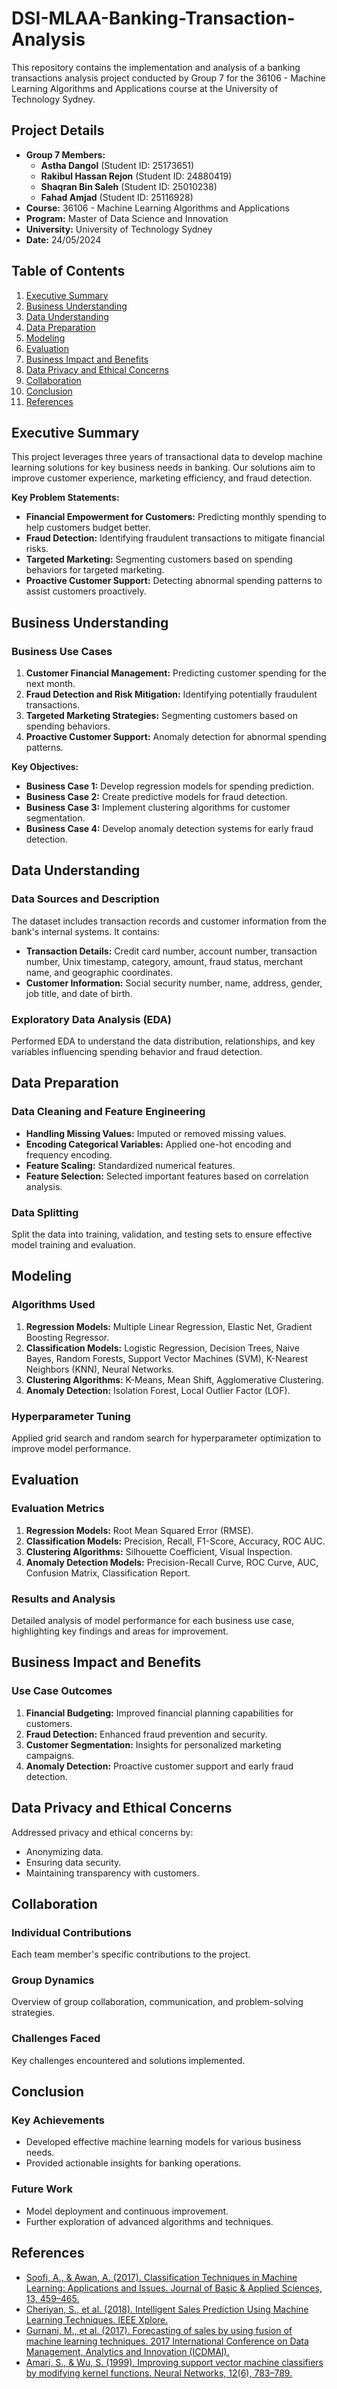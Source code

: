 # DSI-MLAA-Banking-Transaction-Analysis

This repository contains the implementation and analysis of a banking transactions analysis project conducted by Group 7 for the 36106 - Machine Learning Algorithms and Applications course at the University of Technology Sydney.

## Project Details
- **Group 7 Members:**
  - **Astha Dangol** (Student ID: 25173651)
  - **Rakibul Hassan Rejon** (Student ID: 24880419)
  - **Shaqran Bin Saleh** (Student ID: 25010238)
  - **Fahad Amjad** (Student ID: 25116928)
- **Course:** 36106 - Machine Learning Algorithms and Applications
- **Program:** Master of Data Science and Innovation
- **University:** University of Technology Sydney
- **Date:** 24/05/2024

## Table of Contents
1. [Executive Summary](#executive-summary)
2. [Business Understanding](#business-understanding)
3. [Data Understanding](#data-understanding)
4. [Data Preparation](#data-preparation)
5. [Modeling](#modeling)
6. [Evaluation](#evaluation)
7. [Business Impact and Benefits](#business-impact-and-benefits)
8. [Data Privacy and Ethical Concerns](#data-privacy-and-ethical-concerns)
9. [Collaboration](#collaboration)
10. [Conclusion](#conclusion)
11. [References](#references)

## Executive Summary
This project leverages three years of transactional data to develop machine learning solutions for key business needs in banking. Our solutions aim to improve customer experience, marketing efficiency, and fraud detection.

**Key Problem Statements:**
- **Financial Empowerment for Customers:** Predicting monthly spending to help customers budget better.
- **Fraud Detection:** Identifying fraudulent transactions to mitigate financial risks.
- **Targeted Marketing:** Segmenting customers based on spending behaviors for targeted marketing.
- **Proactive Customer Support:** Detecting abnormal spending patterns to assist customers proactively.

## Business Understanding
### Business Use Cases
1. **Customer Financial Management:** Predicting customer spending for the next month.
2. **Fraud Detection and Risk Mitigation:** Identifying potentially fraudulent transactions.
3. **Targeted Marketing Strategies:** Segmenting customers based on spending behaviors.
4. **Proactive Customer Support:** Anomaly detection for abnormal spending patterns.

**Key Objectives:**
- **Business Case 1:** Develop regression models for spending prediction.
- **Business Case 2:** Create predictive models for fraud detection.
- **Business Case 3:** Implement clustering algorithms for customer segmentation.
- **Business Case 4:** Develop anomaly detection systems for early fraud detection.

## Data Understanding
### Data Sources and Description
The dataset includes transaction records and customer information from the bank's internal systems. It contains:
- **Transaction Details:** Credit card number, account number, transaction number, Unix timestamp, category, amount, fraud status, merchant name, and geographic coordinates.
- **Customer Information:** Social security number, name, address, gender, job title, and date of birth.

### Exploratory Data Analysis (EDA)
Performed EDA to understand the data distribution, relationships, and key variables influencing spending behavior and fraud detection.

## Data Preparation
### Data Cleaning and Feature Engineering
- **Handling Missing Values:** Imputed or removed missing values.
- **Encoding Categorical Variables:** Applied one-hot encoding and frequency encoding.
- **Feature Scaling:** Standardized numerical features.
- **Feature Selection:** Selected important features based on correlation analysis.

### Data Splitting
Split the data into training, validation, and testing sets to ensure effective model training and evaluation.

## Modeling
### Algorithms Used
1. **Regression Models:** Multiple Linear Regression, Elastic Net, Gradient Boosting Regressor.
2. **Classification Models:** Logistic Regression, Decision Trees, Naive Bayes, Random Forests, Support Vector Machines (SVM), K-Nearest Neighbors (KNN), Neural Networks.
3. **Clustering Algorithms:** K-Means, Mean Shift, Agglomerative Clustering.
4. **Anomaly Detection:** Isolation Forest, Local Outlier Factor (LOF).

### Hyperparameter Tuning
Applied grid search and random search for hyperparameter optimization to improve model performance.

## Evaluation
### Evaluation Metrics
1. **Regression Models:** Root Mean Squared Error (RMSE).
2. **Classification Models:** Precision, Recall, F1-Score, Accuracy, ROC AUC.
3. **Clustering Algorithms:** Silhouette Coefficient, Visual Inspection.
4. **Anomaly Detection Models:** Precision-Recall Curve, ROC Curve, AUC, Confusion Matrix, Classification Report.

### Results and Analysis
Detailed analysis of model performance for each business use case, highlighting key findings and areas for improvement.

## Business Impact and Benefits
### Use Case Outcomes
1. **Financial Budgeting:** Improved financial planning capabilities for customers.
2. **Fraud Detection:** Enhanced fraud prevention and security.
3. **Customer Segmentation:** Insights for personalized marketing campaigns.
4. **Anomaly Detection:** Proactive customer support and early fraud detection.

## Data Privacy and Ethical Concerns
Addressed privacy and ethical concerns by:
- Anonymizing data.
- Ensuring data security.
- Maintaining transparency with customers.

## Collaboration
### Individual Contributions
Each team member's specific contributions to the project.

### Group Dynamics
Overview of group collaboration, communication, and problem-solving strategies.

### Challenges Faced
Key challenges encountered and solutions implemented.

## Conclusion
### Key Achievements
- Developed effective machine learning models for various business needs.
- Provided actionable insights for banking operations.

### Future Work
- Model deployment and continuous improvement.
- Further exploration of advanced algorithms and techniques.

## References
- [Soofi, A., & Awan, A. (2017). Classification Techniques in Machine Learning: Applications and Issues. Journal of Basic & Applied Sciences, 13, 459–465.](https://doi.org/10.6000/1927-5129.2017.13.76)
- [Cheriyan, S., et al. (2018). Intelligent Sales Prediction Using Machine Learning Techniques. IEEE Xplore.](https://doi.org/10.1109/iCCECOME.2018.8659115)
- [Gurnani, M., et al. (2017). Forecasting of sales by using fusion of machine learning techniques. 2017 International Conference on Data Management, Analytics and Innovation (ICDMAI).](https://doi.org/10.1109/icdmai.2017.8073492)
- [Amari, S., & Wu, S. (1999). Improving support vector machine classifiers by modifying kernel functions. Neural Networks, 12(6), 783–789.](https://doi.org/10.1016/s0893-6080(99)00032-5)
